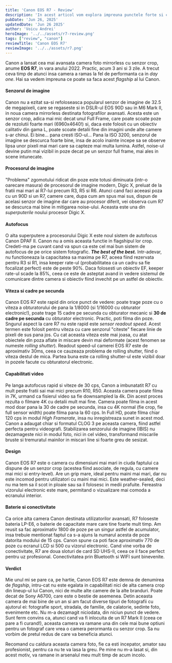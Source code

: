 ```yaml
---
title: 'Canon EOS R7 - Review'
description: 'In acest articol vom explora impreuna punctele forte si cele slabe ale camerei Canon EOS R7'
pubDate: 'Jun 26, 2025'
updatedDate: 'Jun 26 2025'
author: 'Voicu Andrei'
heroImage: '../../assets/r7-review.png'
tags: ["review", "canon"]
reviewTitle: 'Canon EOS R7'
reviewImage: '../../assets/r7.png'
---
```


Canon a lansat cea mai avansata camera foto mirrorless cu senzor crop, anume **EOS R7**, in vara anului 2022. Practic, acum 3 ani si 3 zile. A trecut ceva timp de atunci insa camera a ramas la fel de performanta ca in *day one*. Hai sa vedem impreuna ce poate sa faca acest *flagship* al lui Canon.

#### Senzorul de imagine

Canon nu a ezitat sa-si refoloseasca popularul senzor de imagine de 32.5 de megapixeli, care se regaseste si in DSLR-ul EOS 90D sau in M6 Mark II, in noua camera mirrorless destinata fotografilor avansati. Acesta este un senzor crop, adica mai mic decat unul Full Frame, care poate scoate poze de rezolutii foarte mari (6960x4640!) si, daca este folosit cu un obiectiv calitativ din gama L, poate scoate detalii fine din imagini unde alte camere s-ar chinui. Ei bine... pana cresti ISO-ul... Pana la ISO 3200, senzorul de imagine se descurca foarte bine, insa de acolo inainte incepe sa se observe lipsa unor pixeli mai mari care sa capteze mai multa lumina. Astfel, noise-ul devine putin mai vizibil in poze decat pe un senzor full frame, mai ales in scene intunecate. 

#### Procesorul de imagine

"Problema" zgomotului ridicat din poze este totusi diminuata (intr-o oarecare masura) de procesorul de imagine modern, Digic X, preluat de la fratii mai mari ai R7-lui precum R3, R5 si R6. Atunci cand faci aceeasi poza cu un 90D si un R7, camere care, dupa cum am spus mai sus, dispun de acelasi senzor de imagine dar care au procesor diferit, vei observa cum R7 se descurca mai bine in mitigarea noise-ului. Aceasta este una din *superputerile* noului procesor Digic X.

#### Autofocus

O alta superputere a procesorului Digic X este noul sistem de autofocus Canon DPAF II. Canon nu a omis aceasta functie in flagshipul lor crop. Credeti-ma pe cuvant cand va spun ca este cel mai bun sistem de autofocus de pe orice sistem fotografic. ***The best of the best.*** Intr-adevar, nu functioneaza la capacitatea sa maxima pe R7, aceea fiind rezervata pentru R3 si R1, insa keeper rate-ul (probabilitatea ca un cadru sa fie focalizat perfect) este de peste 90%. Daca folosesti un obiectiv EF, keeper rate-ul scade la 85%, ceea ce este de asteptat avand in vedere sistemul de comunicare dintre camera si obiectiv fiind invechit pe un astfel de obiectiv.

#### Viteza si cadre pe secunda

Canon EOS R7 este rapid din orice punct de vedere: poate trage poze cu o viteza a obturatorului de pana la 1/8000 (si 1/16000 cu obturator electronic!), poate trage 15 cadre pe secunda cu obturator mecanic si **30 de cadre pe secunda** cu obturator electronic. Practic, poti filma din poze. Sngurul aspect la care R7 nu este rapid este *sensor readout speed*. Acest termen este folosit pentru viteza cu care senzorul "citeste" fiecare linie de pixeli de sus pana jos. Cu cat aceasta viteza este mai joasa, cu atat obiectele din poza aflate in miscare devin mai deformate (acest fenomen se numeste *rolling shutter*). Readout speed-ul camerei EOS R7 este de aproximativ 30ms, ceea ce cauzeaza problema de rolling shutter, fiind o viteza destul de mica. Partea buna este ca rolling shutter-ul este vizibil doar in pozele facute cu obturatorul electronic.

#### Capabilitati video

Pe langa autofocus rapid si viteze de 30 cps, Canon a imbunatatit R7 cu mult peste fratii sai mai mici precum R10, R50. Aceasta camera poate filma in 7K, urmand ca fisierul video sa fie downsampled la 4k. Din acest proces rezulta o filmare 4K cu detalii mult mai fine. Camera poate filma in acest mod doar pana la 30 de cadre pe secunda, insa cu 4K normal (fie crop, fie full sensor width) poate filma pana la 60 cps. In Full HD, poate filma chiar 120 cps in modul *High Framerate*, insa nu inregistreaza sunet in acest mod. Canon a adaugat chiar si formatul CLOG 3 pe aceasta camera, fiind astfel perfecta pentru videografi. Stabilizarea senzorului de imagine (IBIS) nu dezamageste nici in modul foto, nici in cel video, transformand miscarile bruste si tremuratul mainilor in miscari line si foarte greu de sesizat.

#### Design

Canon EOS R7 este o camera cu dimensiuni mai mari in ciuda faptului ca dispune de un senzor crop (acestea fiind asociate, de regula, cu camere mai mici si entry-level). Are un grip mare, ideal pentru maini mai mari, dar nu este incomod pentru utilizatori cu maini mai mici. Este weather-sealed, deci nu ma tem sa il scot in ploaie sau sa il folosesc in medii prafuite. Fereastra vizorului electronic este mare, permitand o vizualizare mai comoda a ecranului interior. 

#### Baterie si conectivitate

Ca orice alta camera Canon destinata utilizatorilor avansati, R7 foloseste bateria LP-E6, o baterie de capacitate mare care tine foarte mult timp. Am reusit sa fac aproximativ 1800 de poze pe un singur astfel de acumulator, insa trebuie mentionat faptul ca s-a ajuns la numarul acesta de poze datorita modului de 15 cps. Canon spune ca poti face aproximativ 770 de poze cu ecranul LCD si 500 cu vizorul electronic. Cand vine vorba de conectivitate, R7 are doua sloturi de card SD UHS-II, ceea ce il face perfect pentru uz profesional. Conectivitatea prin Bluetooth si WIFI sunt binevenite.

#### Verdict

Mie unul mi se pare ca, pe hartie, Canon EOS R7 este demna de denumirea de *flagship*, intru-cat nu este egalata in capabilitati nici de alta camera crop din lineup-ul lui Canon, nici de multe alte camere de la alte branduri. Poate decat de Sony A6700, care este o bestie de asemenea. Detin aceasta camera de mai bine de un an si am facut diverse tipuri de fotografii cu ajutorul ei: fotografie sport, stradala, de familie, de calatorie, sedinte foto, evenimente etc. Nu m-a dezamagit niciodata, din niciun punct de vedere. Sunt ferm convins ca, atunci cand va fi inlocuita de un R7 Mark II (ceea ce pare a fi curand!), aceasta camera va ramane una din cele mai bune optiuni pentru un fotograf care vrea o camera perormanta cu senzor crop. Sa nu vorbim de pretul redus de care va beneficia atunci. 

Recomand cu caldura aceasta camera foto, fie ca esti incepator, amator sau profesionist, pentru ca nu te va lasa la greu. Pe mine nu m-a lasat si, din acest motiv, va ramane in arsenalul meu mult timp de acum incolo. 